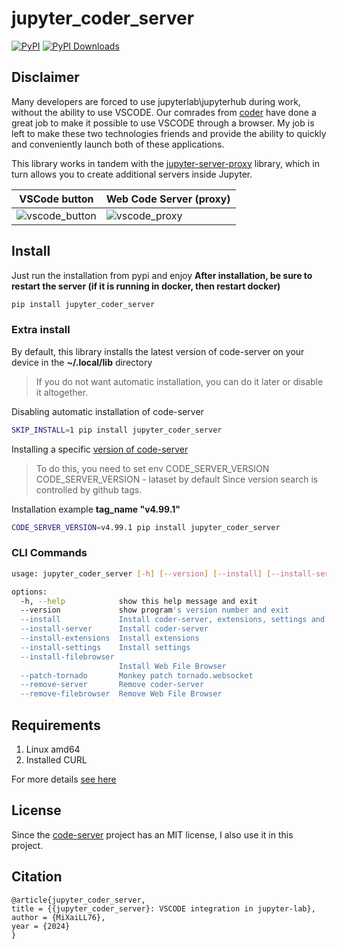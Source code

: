 # jupyter_coder_server

[![PyPI](https://img.shields.io/pypi/v/jupyter-coder-server)](https://pypi.org/project/jupyter_coder_server)
[![PyPI Downloads](https://img.shields.io/pypi/dm/jupyter-coder-server.svg?label=PyPI%20downloads)](https://pypi.org/project/jupyter_coder_server/)

## Disclaimer

Many developers are forced to use jupyterlab\\jupyterhub during work, without the ability to use VSCODE.
Our comrades from [coder](https://github.com/coder) have done a great job to make it possible to use VSCODE through a browser.
My job is left to make these two technologies friends and provide the ability to quickly and conveniently launch both of these applications.

This library works in tandem with the [jupyter-server-proxy](https://github.com/jupyterhub/jupyter-server-proxy) library, which in turn allows you to create additional servers inside Jupyter.

| VSCode button                                                                                                               | Web Code Server (proxy)                                                                                                   |
| --------------------------------------------------------------------------------------------------------------------------- | ------------------------------------------------------------------------------------------------------------------------- |
| ![vscode_button](https://raw.githubusercontent.com/MiXaiLL76/jupyter_coder_server/refs/heads/main/assets/vscode_button.png) | ![vscode_proxy](https://raw.githubusercontent.com/MiXaiLL76/jupyter_coder_server/refs/heads/main/assets/vscode_proxy.png) |

## Install

Just run the installation from pypi and enjoy
**After installation, be sure to restart the server (if it is running in docker, then restart docker)**

```bash
pip install jupyter_coder_server
```

### Extra install

By default, this library installs the latest version of code-server on your device in the **~/.local/lib** directory

> If you do not want automatic installation, you can do it later or disable it altogether.

Disabling automatic installation of code-server

```bash
SKIP_INSTALL=1 pip install jupyter_coder_server
```

Installing a specific [version of code-server](https://github.com/coder/code-server/releases)

> To do this, you need to set env CODE_SERVER_VERSION
> CODE_SERVER_VERSION - lataset by default
> Since version search is controlled by github tags.

Installation example **tag_name "v4.99.1"**

```bash
CODE_SERVER_VERSION=v4.99.1 pip install jupyter_coder_server
```

### CLI Commands

```bash
usage: jupyter_coder_server [-h] [--version] [--install] [--install-server] [--install-extensions] [--install-settings] [--install-filebrowser] [--patch-tornado] [--remove-server] [--remove-filebrowser]

options:
  -h, --help            show this help message and exit
  --version             show program's version number and exit
  --install             Install coder-server, extensions, settings and Web File Browser
  --install-server      Install coder-server
  --install-extensions  Install extensions
  --install-settings    Install settings
  --install-filebrowser
                        Install Web File Browser
  --patch-tornado       Monkey patch tornado.websocket
  --remove-server       Remove coder-server
  --remove-filebrowser  Remove Web File Browser
```

## Requirements

1. Linux amd64
2. Installed CURL

For more details [see here](https://github.com/coder/code-server?tab=readme-ov-file#requirements)

## License

Since the [code-server](https://github.com/coder/code-server) project has an MIT license, I also use it in this project.

## Citation

```
@article{jupyter_coder_server,
title = {{jupyter_coder_server}: VSCODE integration in jupyter-lab},
author = {MiXaiLL76},
year = {2024}
}
```
